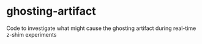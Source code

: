 # ghosting-artifact
Code to investigate what might cause the ghosting artifact during real-time z-shim experiments
